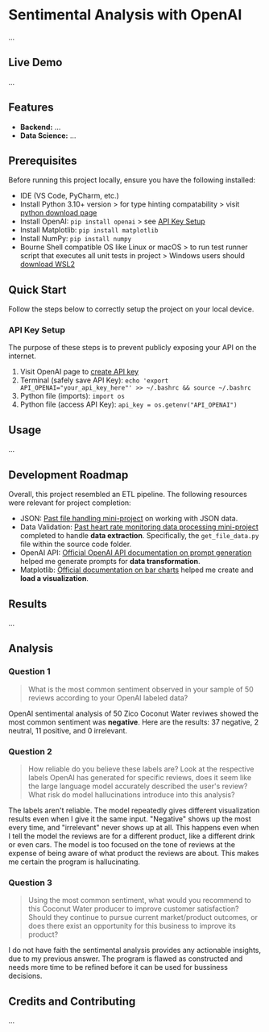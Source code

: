 # Sentimental Analysis with OpenAI

...

## Live Demo

...

## Features

* **Backend:** ...
* **Data Science:** ...

## Prerequisites

Before running this project locally, ensure you have the following installed:

* IDE (VS Code, PyCharm, etc.)
* Install Python 3.10+ version > for type hinting compatability > visit [python download page](https://www.python.org/downloads/)
* Install OpenAI: `pip install openai` > see [API Key Setup](#api-key-setup)
* Install Matplotlib: `pip install matplotlib`
* Install NumPy: `pip install numpy`
* Bourne Shell compatible OS like Linux or macOS > to run test runner script that executes all unit tests in project > Windows users should [download WSL2](https://learn.microsoft.com/en-us/windows/wsl/install)

## Quick Start

Follow the steps below to correctly setup the project on your local device.

### API Key Setup

The purpose of these steps is to prevent publicly exposing your API on the internet.

1. Visit OpenAI page to [create API key](https://platform.openai.com/docs/libraries)
2. Terminal (safely save API Key): `echo 'export API_OPENAI="your_api_key_here"' >> ~/.bashrc && source ~/.bashrc`
3. Python file (imports): `import os`
4. Python file (access API Key): `api_key = os.getenv("API_OPENAI")`

## Usage

...

## Development Roadmap

Overall, this project resembled an ETL pipeline. The following resources were relevant for project completion:
* JSON: [Past file handling mini-project](https://github.com/barronbytes/Learning-to-Code/tree/main/File-Handling) on working with JSON data.
* Data Validation: [Past heart rate monitoring data processing mini-project](https://github.com/barronbytes/Learning-to-Code/tree/main/Data-Science/Summary-Statistics) completed to handle **data extraction**. Specifically, the `get_file_data.py` file within the source code folder.
* OpenAI API: [Official OpenAI API documentation on prompt generation](https://platform.openai.com/docs/guides/prompt-generation) helped me generate prompts for **data transformation**.
* Matplotlib: [Official documentation on bar charts](https://matplotlib.org/stable/gallery/lines_bars_and_markers/bar_label_demo.html) helped me create and **load a visualization**.

## Results

...

## Analysis

### Question 1

> What is the most common sentiment observed in your sample of 50 reviews according to your OpenAI labeled data?

OpenAI sentimental analysis of 50 Zico Coconut Water reviwes showed the most common sentiment was **negative**. Here are the results: 37 negative, 2 neutral, 11 positive, and 0 irrelevant.

### Question 2

> How reliable do you believe these labels are? Look at the respective labels OpenAI has generated for specific reviews, does it seem like the large language model accurately described the user's review? What risk do model hallucinations introduce into this analysis?

The labels aren't reliable. The model repeatedly gives different visualization results even when I give it the same input. "Negative" shows up the most every time, and "irrelevant" never shows up at all. This happens even when I tell the model the reviews are for a different product, like a different drink or even cars. The model is too focused on the tone of reviews at the expense of being aware of what product the reviews are about. This makes me certain the program is hallucinating.

### Question 3

> Using the most common sentiment, what would you recommend to this Coconut Water producer to improve customer satisfaction? Should they continue to pursue current market/product outcomes, or does there exist an opportunity for this business to improve its product?

I do not have faith the sentimental analysis provides any actionable insights, due to my previous answer. The program is flawed as constructed and needs more time to be refined before it can be used for bussiness decisions.

## Credits and Contributing

...
